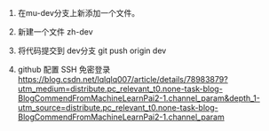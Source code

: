 1. 在mu-dev分支上新添加一个文件。
2. 新建一个文件  zh-dev

3. 将代码提交到 dev分支
git push origin dev

4. github 配置 SSH 免密登录
https://blog.csdn.net/lqlqlq007/article/details/78983879?utm_medium=distribute.pc_relevant_t0.none-task-blog-BlogCommendFromMachineLearnPai2-1.channel_param&depth_1-utm_source=distribute.pc_relevant_t0.none-task-blog-BlogCommendFromMachineLearnPai2-1.channel_param
